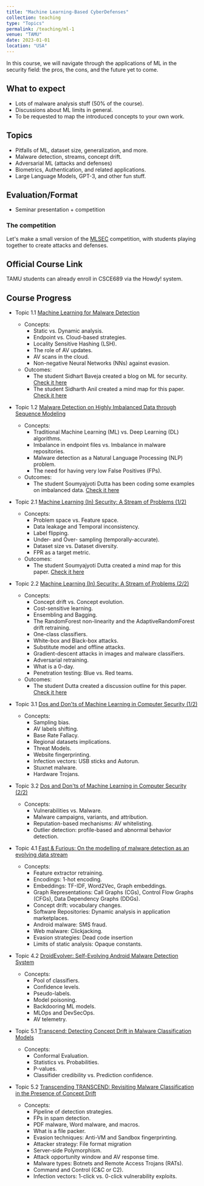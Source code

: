 ```yaml
---
title: "Machine Learning-Based CyberDefenses"
collection: teaching
type: "Topics"
permalink: /teaching/ml-1
venue: "TAMU"
date: 2023-01-01
location: "USA"
---
```


In this course, we will navigate through the applications of ML in the security field: the pros, the cons, and the future yet to come.

## What to expect

* Lots of malware analysis stuff (50% of the course).
* Discussions about ML limits in general.
* To be requested to map the introduced concepts to your own work.

## Topics

* Pitfalls of ML, dataset size, generalization, and more.
* Malware detection, streams, concept drift.
* Adversarial ML (attacks and defenses)
* Biometrics, Authentication, and related applications.
* Large Language Models, GPT-3, and other fun stuff.

## Evaluation/Format
	
* Seminar presentation + competition

### The competition

Let's make a small version of the [MLSEC](mlsec.io) competition, with students playing together to create attacks and defenses.

## Official Course Link

TAMU students can already enroll in CSCE689 via the Howdy! system.

## Course Progress

* Topic 1.1 [Machine Learning for Malware Detection](https://media.kaspersky.com/en/enterprise-security/Kaspersky-Lab-Whitepaper-Machine-Learning.pdf)
    * Concepts:
        - Static vs. Dynamic analysis.
        - Endpoint vs. Cloud-based strategies.
        - Locality Sensitive Hashing (LSH).
        - The role of AV updates.
        - AV scans in the cloud.
        - Non-negative Neural Networks (NNs) against evasion.
    * Outcomes: 
        - The student Sidhart Baveja created a blog on ML for security. [Check it here](https://ml-to-cs.sidharthbaveja.com/)
        - The student Sidharth Anil created a mind map for this paper. [Check it here](https://gitmind.com/app/docs/mo1h217e)

* Topic 1.2 [Malware Detection on Highly Imbalanced Data through Sequence Modeling](https://dl.acm.org/doi/10.1145/3338501.3357374)
    * Concepts:
        - Traditional Machine Learning (ML) vs. Deep Learning (DL) algorithms.
        - Imbalance in endpoint files vs. Imbalance in malware repositories.
        - Malware detection as a Natural Language Processing (NLP) problem.
        - The need for having very low False Positives (FPs).
    * Outcomes:
        - The student Soumyajyoti Dutta has been coding some examples on imbalanced data. [Check it here](https://github.com/Soumyajyotidutta/MLProjects/blob/main/MLCyber.ipynb)                                                                   

* Topic 2.1 [Machine Learning (In) Security: A Stream of Problems (1/2)](https://arxiv.org/abs/2010.16045)
	* Concepts:
		- Problem space vs. Feature space.
		- Data leakage and Temporal inconsistency.
		- Label flipping.
		- Under- and Over- sampling (temporally-accurate).
		- Dataset size vs. Dataset diversity.
		- FPR as a target metric.
    * Outcomes:
        - The student Soumyajyoti Dutta created a mind map for this paper. [Check it here](https://soumyajejyoti.netlify.app/Mind%20map.pdf)

* Topic 2.2 [Machine Learning (In) Security: A Stream of Problems (2/2)](https://arxiv.org/abs/2010.16045)
    * Concepts:
		- Concept drift vs. Concept evolution.
		- Cost-sensitive learning.
		- Ensembling and Bagging.
		- The RandomForest non-linearity and the AdaptiveRandomForest drift retraining.
		- One-class classifiers.
		- White-box and Black-box attacks.
		- Substitute model and offline attacks.
		- Gradient-descent attacks in images and malware classifiers.
		- Adversarial retraining.
		- What is a 0-day.
		- Penetration testing: Blue vs. Red teams.
    * Outcomes:
        - The student Dutta created a discussion outline for this paper. [Check it here](https://soumyajejyoti.netlify.app/)

* Topic 3.1 [Dos and Don'ts of Machine Learning in Computer Security (1/2)](https://www.usenix.org/system/files/sec22summer_arp.pdf)
	* Concepts:
		- Sampling bias.
		- AV labels shifting.
		- Base Rate Fallacy.
		- Regional datasets implications.
		- Threat Models.
		- Website fingerprinting.
		- Infection vectors: USB sticks and Autorun.
		- Stuxnet malware.
		- Hardware Trojans.

* Topic 3.2 [Dos and Don'ts of Machine Learning in Computer Security (2/2)](https://www.usenix.org/system/files/sec22summer_arp.pdf)
	* Concepts:
		- Vulnerabilities vs. Malware.
		- Malware campaigns, variants, and attribution.
		- Reputation-based mechanisms: AV whitelisting.
		- Outlier detection: profile-based and abnormal behavior detection.

* Topic 4.1 [Fast & Furious: On the modelling of malware detection as an evolving data stream](https://www.sciencedirect.com/science/article/abs/pii/S0957417422016463)
	* Concepts:
		- Feature extractor retraining.
		- Encodings: 1-hot encoding.
		- Embeddings: TF-IDF, Word2Vec, Graph embeddings.
		- Graph Representations: Call Graphs (CGs), Control Flow Graphs (CFGs), Data Dependency Graphs (DDGs).
		- Concept drift: vocabulary changes.
		- Software Repositories: Dynamic analysis in application marketplaces.
		- Android malware: SMS fraud.
		- Web malware: Clickjacking.
		- Evasion strategies: Dead code insertion
		- Limits of static analysis: Opaque constants.

* Topic 4.2 [DroidEvolver: Self-Evolving Android Malware Detection System](https://ieeexplore.ieee.org/document/8806731)
	* Concepts:
		- Pool of classifiers.
		- Confidence levels.
		- Pseudo-labels.
		- Model poisoning.
		- Backdooring ML models.
		- MLOps and DevSecOps.
		- AV telemetry.

* Topic 5.1 [Transcend: Detecting Concept Drift in Malware Classification Models](https://www.usenix.org/conference/usenixsecurity17/technical-sessions/presentation/jordaney)
	* Concepts:
		- Conformal Evaluation.
		- Statistics vs. Probabilities.
		- P-values.
		- Classifider credibility vs. Prediction confidence.
* Topic 5.2 [Transcending TRANSCEND: Revisiting Malware Classification in the Presence of Concept Drift](https://ieeexplore.ieee.org/document/9833659)
	* Concepts:
		- Pipeline of detection strategies.
		- FPs in spam detection.
		- PDF malware, Word malware, and macros.
		- What is a file packer.
		- Evasion techniques: Anti-VM and Sandbox fingerprinting.
		- Attacker strategy: File format migration
		- Server-side Polymorphism.
		- Attack opportunity window and AV response time.
		- Malware types: Botnets and Remote Access Trojans (RATs).      
		- Command and Control (C&C or C2).
		- Infection vectors: 1-click vs. 0-click vulnerability exploits.
